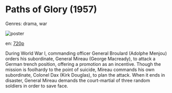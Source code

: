 # Paths of Glory (1957)

Genres: drama, war

![poster](http://image.tmdb.org/t/p/w500/f3DEXseCs3WBtvCv9pVPCtoluuG.jpg)

en:
  [720p](magnet:?xt=urn:btih:7708C5B4AC18E65AA4B1461C88ECF6C14C2E0B9C&tr=udp://glotorrents.pw:6969/announce&tr=udp://tracker.opentrackr.org:1337/announce&tr=udp://torrent.gresille.org:80/announce&tr=udp://tracker.openbittorrent.com:80&tr=udp://tracker.coppersurfer.tk:6969&tr=udp://tracker.leechers-paradise.org:6969&tr=udp://p4p.arenabg.ch:1337&tr=udp://tracker.internetwarriors.net:1337)
  


During World War I, commanding officer General Broulard (Adolphe Menjou) orders his subordinate, General Mireau (George Macready), to attack a German trench position, offering a promotion as an incentive. Though the mission is foolhardy to the point of suicide, Mireau commands his own subordinate, Colonel Dax (Kirk Douglas), to plan the attack. When it ends in disaster, General Mireau demands the court-martial of three random soldiers in order to save face.